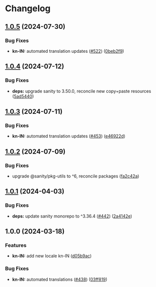 # Changelog

## [1.0.5](https://github.com/sanity-io/locales/compare/locale-kn-in-v1.0.4...locale-kn-in-v1.0.5) (2024-07-30)


### Bug Fixes

* **kn-IN:** automated translation updates ([#522](https://github.com/sanity-io/locales/issues/522)) ([0beb2f9](https://github.com/sanity-io/locales/commit/0beb2f9c5d2b4c29c723e1d8c573cd3597c72084))

## [1.0.4](https://github.com/sanity-io/locales/compare/locale-kn-in-v1.0.3...locale-kn-in-v1.0.4) (2024-07-12)


### Bug Fixes

* **deps:** upgrade sanity to 3.50.0, reconcile new copy+paste resources ([5ad5440](https://github.com/sanity-io/locales/commit/5ad5440692ba75d76b5de468a5ed5cdfd01de995))

## [1.0.3](https://github.com/sanity-io/locales/compare/locale-kn-in-v1.0.2...locale-kn-in-v1.0.3) (2024-07-11)


### Bug Fixes

* **kn-IN:** automated translation updates ([#453](https://github.com/sanity-io/locales/issues/453)) ([e46922d](https://github.com/sanity-io/locales/commit/e46922dd1807e34347398775721c688d2a60cbad))

## [1.0.2](https://github.com/sanity-io/locales/compare/locale-kn-in-v1.0.1...locale-kn-in-v1.0.2) (2024-07-09)


### Bug Fixes

* upgrade @sanity/pkg-utils to ^6, reconcile packages ([fa2c42a](https://github.com/sanity-io/locales/commit/fa2c42a0e8550ead90dcc61fe1abcecdacf8fd20))

## [1.0.1](https://github.com/sanity-io/locales/compare/locale-kn-in-v1.0.0...locale-kn-in-v1.0.1) (2024-04-03)


### Bug Fixes

* **deps:** update sanity monorepo to ^3.36.4 ([#442](https://github.com/sanity-io/locales/issues/442)) ([2a4142e](https://github.com/sanity-io/locales/commit/2a4142e6e50eb5992b3432169cd71676c353276f))

## 1.0.0 (2024-03-18)


### Features

* **kn-IN:** add new locale kn-IN ([d05b9ac](https://github.com/sanity-io/locales/commit/d05b9ac69c880094f6de769fb0ea6dc22e0ab1e6))


### Bug Fixes

* **kn-IN:** automated translations ([#438](https://github.com/sanity-io/locales/issues/438)) ([03ff819](https://github.com/sanity-io/locales/commit/03ff819758934a0a869862262d76d98c4f2cca08))
